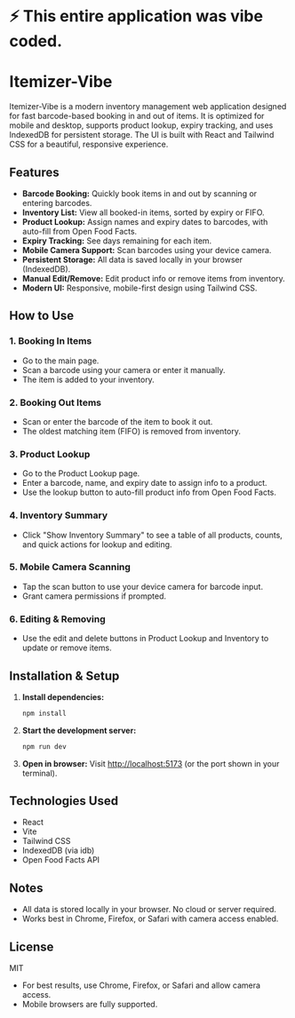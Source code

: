 # ⚡️ This entire application was vibe coded.

# Itemizer-Vibe

Itemizer-Vibe is a modern inventory management web application designed for fast barcode-based booking in and out of items. It is optimized for mobile and desktop, supports product lookup, expiry tracking, and uses IndexedDB for persistent storage. The UI is built with React and Tailwind CSS for a beautiful, responsive experience.

## Features
- **Barcode Booking:** Quickly book items in and out by scanning or entering barcodes.
- **Inventory List:** View all booked-in items, sorted by expiry or FIFO.
- **Product Lookup:** Assign names and expiry dates to barcodes, with auto-fill from Open Food Facts.
- **Expiry Tracking:** See days remaining for each item.
- **Mobile Camera Support:** Scan barcodes using your device camera.
- **Persistent Storage:** All data is saved locally in your browser (IndexedDB).
- **Manual Edit/Remove:** Edit product info or remove items from inventory.
- **Modern UI:** Responsive, mobile-first design using Tailwind CSS.

## How to Use

### 1. Booking In Items
- Go to the main page.
- Scan a barcode using your camera or enter it manually.
- The item is added to your inventory.

### 2. Booking Out Items
- Scan or enter the barcode of the item to book it out.
- The oldest matching item (FIFO) is removed from inventory.

### 3. Product Lookup
- Go to the Product Lookup page.
- Enter a barcode, name, and expiry date to assign info to a product.
- Use the lookup button to auto-fill product info from Open Food Facts.

### 4. Inventory Summary
- Click "Show Inventory Summary" to see a table of all products, counts, and quick actions for lookup and editing.

### 5. Mobile Camera Scanning
- Tap the scan button to use your device camera for barcode input.
- Grant camera permissions if prompted.

### 6. Editing & Removing
- Use the edit and delete buttons in Product Lookup and Inventory to update or remove items.

## Installation & Setup

1. **Install dependencies:**
	```sh
	npm install
	```
2. **Start the development server:**
	```sh
	npm run dev
	```
3. **Open in browser:**
	Visit [http://localhost:5173](http://localhost:5173) (or the port shown in your terminal).

## Technologies Used
- React
- Vite
- Tailwind CSS
- IndexedDB (via idb)
- Open Food Facts API

## Notes
- All data is stored locally in your browser. No cloud or server required.
- Works best in Chrome, Firefox, or Safari with camera access enabled.

## License
MIT
- For best results, use Chrome, Firefox, or Safari and allow camera access.
- Mobile browsers are fully supported.
